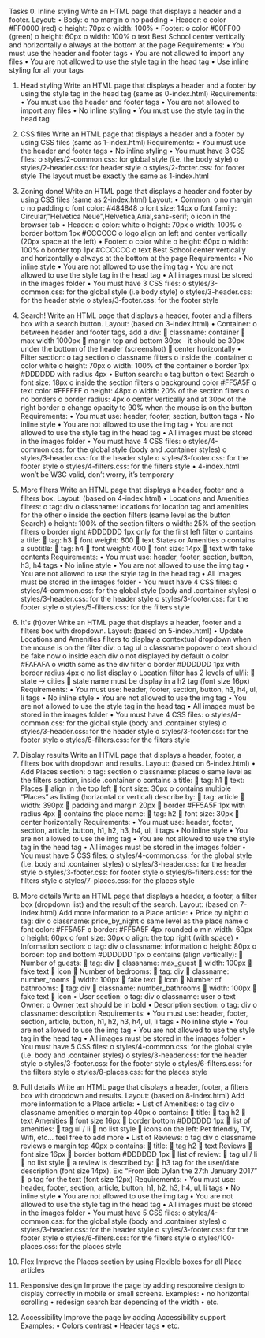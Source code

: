 Tasks
0. Inline styling
Write an HTML page that displays a header and a footer.
Layout:
•	Body:
o	no margin
o	no padding
•	Header:
o	color #FF0000 (red)
o	height: 70px
o	width: 100%
•	Footer:
o	color #00FF00 (green)
o	height: 60px
o	width: 100%
o	text Best School center vertically and horizontally
o	always at the bottom at the page
Requirements:
•	You must use the header and footer tags
•	You are not allowed to import any files
•	You are not allowed to use the style tag in the head tag
•	Use inline styling for all your tags

 1. Head styling
Write an HTML page that displays a header and a footer by using the style tag in the head tag (same as 0-index.html)
Requirements:
•	You must use the header and footer tags
•	You are not allowed to import any files
•	No inline styling
•	You must use the style tag in the head tag


2. CSS files
Write an HTML page that displays a header and a footer by using CSS files (same as 1-index.html)
Requirements:
•	You must use the header and footer tags
•	No inline styling
•	You must have 3 CSS files:
o	styles/2-common.css: for global style (i.e. the body style)
o	styles/2-header.css: for header style
o	styles/2-footer.css: for footer style
The layout must be exactly the same as 1-index.html


3. Zoning done!
Write an HTML page that displays a header and footer by using CSS files (same as 2-index.html)
Layout:
•	Common:
o	no margin
o	no padding
o	font color: #484848
o	font size: 14px
o	font family: Circular,"Helvetica Neue",Helvetica,Arial,sans-serif;
o	icon in the browser tab
•	Header:
o	color: white
o	height: 70px
o	width: 100%
o	border bottom 1px #CCCCCC
o	logo align on left and center vertically (20px space at the left)
•	Footer:
o	color white
o	height: 60px
o	width: 100%
o	border top 1px #CCCCCC
o	text Best School center vertically and horizontally
o	always at the bottom at the page
Requirements:
•	No inline style
•	You are not allowed to use the img tag
•	You are not allowed to use the style tag in the head tag
•	All images must be stored in the images folder
•	You must have 3 CSS files:
o	styles/3-common.css: for the global style (i.e body style)
o	styles/3-header.css: for the header style
o	styles/3-footer.css: for the footer style

4. Search!
Write an HTML page that displays a header, footer and a filters box with a search button.
Layout: (based on 3-index.html)
•	Container:
o	between header and footer tags, add a div:
	classname: container
	max width 1000px
	margin top and bottom 30px - it should be 30px under the bottom of the header (screenshot)
	center horizontally
•	Filter section:
o	tag section
o	classname filters
o	inside the .container
o	color white
o	height: 70px
o	width: 100% of the container
o	border 1px #DDDDDD with radius 4px
•	Button search:
o	tag button
o	text Search
o	font size: 18px
o	inside the section filters
o	background color #FF5A5F
o	text color #FFFFFF
o	height: 48px
o	width: 20% of the section filters
o	no borders
o	border radius: 4px
o	center vertically and at 30px of the right border
o	change opacity to 90% when the mouse is on the button
Requirements:
•	You must use: header, footer, section, button tags
•	No inline style
•	You are not allowed to use the img tag
•	You are not allowed to use the style tag in the head tag
•	All images must be stored in the images folder
•	You must have 4 CSS files:
o	styles/4-common.css: for the global style (body and .container styles)
o	styles/3-header.css: for the header style
o	styles/3-footer.css: for the footer style
o	styles/4-filters.css: for the filters style
•	4-index.html won’t be W3C valid, don’t worry, it’s temporary


5. More filters
Write an HTML page that displays a header, footer and a filters box.
Layout: (based on 4-index.html)
•	Locations and Amenities filters:
o	tag: div
o	classname: locations for location tag and amenities for the other
o	inside the section filters (same level as the button Search)
o	height: 100% of the section filters
o	width: 25% of the section filters
o	border right #DDDDDD 1px only for the first left filter
o	contains a title:
	tag: h3
	font weight: 600
	text States or Amenities
o	contains a subtitle:
	tag: h4
	font weight: 400
	font size: 14px
	text with fake contents
Requirements:
•	You must use: header, footer, section, button, h3, h4 tags
•	No inline style
•	You are not allowed to use the img tag
•	You are not allowed to use the style tag in the head tag
•	All images must be stored in the images folder
•	You must have 4 CSS files:
o	styles/4-common.css: for the global style (body and .container styles)
o	styles/3-header.css: for the header style
o	styles/3-footer.css: for the footer style
o	styles/5-filters.css: for the filters style

6. It's (h)over
Write an HTML page that displays a header, footer and a filters box with dropdown.
Layout: (based on 5-index.html)
•	Update Locations and Amenities filters to display a contextual dropdown when the mouse is on the filter div:
o	tag ul
o	classname popover
o	text should be fake now
o	inside each div
o	not displayed by default
o	color #FAFAFA
o	width same as the div filter
o	border #DDDDDD 1px with border radius 4px
o	no list display
o	Location filter has 2 levels of ul/li:
	state -> cities
	state name must be display in a h2 tag (font size 16px)
Requirements:
•	You must use: header, footer, section, button, h3, h4, ul, li tags
•	No inline style
•	You are not allowed to use the img tag
•	You are not allowed to use the style tag in the head tag
•	All images must be stored in the images folder
•	You must have 4 CSS files:
o	styles/4-common.css: for the global style (body and .container styles)
o	styles/3-header.css: for the header style
o	styles/3-footer.css: for the footer style
o	styles/6-filters.css: for the filters style
 
7. Display results
Write an HTML page that displays a header, footer, a filters box with dropdown and results.
Layout: (based on 6-index.html)
•	Add Places section:
o	tag: section
o	classname: places
o	same level as the filters section, inside .container
o	contains a title:
	tag: h1
	text: Places
	align in the top left
	font size: 30px
o	contains multiple “Places” as listing (horizontal or vertical) describe by:
	tag: article
	width: 390px
	padding and margin 20px
	border #FF5A5F 1px with radius 4px
	contains the place name:
	tag: h2
	font size: 30px
	center horizontally
Requirements:
•	You must use: header, footer, section, article, button, h1, h2, h3, h4, ul, li tags
•	No inline style
•	You are not allowed to use the img tag
•	You are not allowed to use the style tag in the head tag
•	All images must be stored in the images folder
•	You must have 5 CSS files:
o	styles/4-common.css: for the global style (i.e. body and .container styles)
o	styles/3-header.css: for the header style
o	styles/3-footer.css: for footer style
o	styles/6-filters.css: for the filters style
o	styles/7-places.css: for the places style

8. More details
Write an HTML page that displays a header, a footer, a filter box (dropdown list) and the result of the search.
Layout: (based on 7-index.html)
Add more information to a Place article:
•	Price by night:
o	tag: div
o	classname: price_by_night
o	same level as the place name
o	font color: #FF5A5F
o	border: #FF5A5F 4px rounded
o	min width: 60px
o	height: 60px
o	font size: 30px
o	align: the top right (with space)
•	Information section:
o	tag: div
o	classname: information
o	height: 80px
o	border: top and bottom #DDDDDD 1px
o	contains (align vertically):
	Number of guests:
	tag: div
	classname: max_guest
	width: 100px
	fake text
	icon
	Number of bedrooms:
	tag: div
	classname: number_rooms
	width: 100px
	fake text
	icon
	Number of bathrooms:
	tag: div
	classname: number_bathrooms
	width: 100px
	fake text
	icon
•	User section:
o	tag: div
o	classname: user
o	text Owner: <fake text>
o	Owner text should be in bold
•	Description section:
o	tag: div
o	classname: description
Requirements:
•	You must use: header, footer, section, article, button, h1, h2, h3, h4, ul, li tags
•	No inline style
•	You are not allowed to use the img tag
•	You are not allowed to use the style tag in the head tag
•	All images must be stored in the images folder
•	You must have 5 CSS files:
o	styles/4-common.css: for the global style (i.e. body and .container styles)
o	styles/3-header.css: for the header style
o	styles/3-footer.css: for the footer style
o	styles/6-filters.css: for the filters style
o	styles/8-places.css: for the places style

9. Full details
Write an HTML page that displays a header, footer, a filters box with dropdown and results.
Layout: (based on 8-index.html)
Add more information to a Place article:
•	List of Amenities:
o	tag div
o	classname amenities
o	margin top 40px
o	contains:
	title:
	tag h2
	text Amenities
	font size 16px
	border bottom #DDDDDD 1px
	list of amenities:
	tag ul / li
	no list style
	icons on the left: Pet friendly, TV, Wifi, etc… feel free to add more
•	List of Reviews:
o	tag div
o	classname reviews
o	margin top 40px
o	contains:
	title:
	tag h2
	text Reviews
	font size 16px
	border bottom #DDDDDD 1px
	list of review:
	tag ul / li
	no list style
	a review is described by:
	h3 tag for the user/date description (font size 14px). Ex: “From Bob Dylan the 27th January 2017”
	p tag for the text (font size 12px)
Requirements:
•	You must use: header, footer, section, article, button, h1, h2, h3, h4, ul, li tags
•	No inline style
•	You are not allowed to use the img tag
•	You are not allowed to use the style tag in the head tag
•	All images must be stored in the images folder
•	You must have 5 CSS files:
o	styles/4-common.css: for the global style (body and .container styles)
o	styles/3-header.css: for the header style
o	styles/3-footer.css: for the footer style
o	styles/6-filters.css: for the filters style
o	styles/100-places.css: for the places style

10. Flex
Improve the Places section by using Flexible boxes for all Place articles


11. Responsive design
Improve the page by adding responsive design to display correctly in mobile or small screens.
Examples:
•	no horizontal scrolling
•	redesign search bar depending of the width
•	etc.

12. Accessibility
Improve the page by adding Accessibility support
Examples:
•	Colors contrast
•	Header tags
•	etc.

